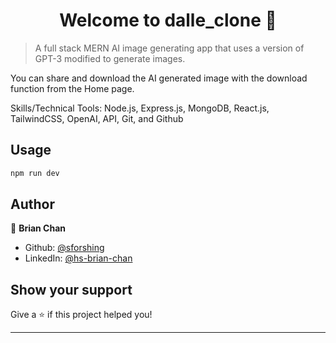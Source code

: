 <h1 align="center">Welcome to dalle_clone 👋</h1>
<p>
</p>

> A full stack MERN AI image generating app that uses a version of GPT-3 modified to generate images. 

You can share and download the AI generated image with the download function from the Home page.

Skills/Technical Tools: Node.js, Express.js, MongoDB, React.js, TailwindCSS, OpenAI, API, Git, and Github

## Usage

```sh
npm run dev
```

## Author

👤 **Brian Chan**

* Github: [@sforshing](https://github.com/sforshing)
* LinkedIn: [@hs-brian-chan](https://linkedin.com/in/hs-brian-chan)

## Show your support

Give a ⭐️ if this project helped you!

***
